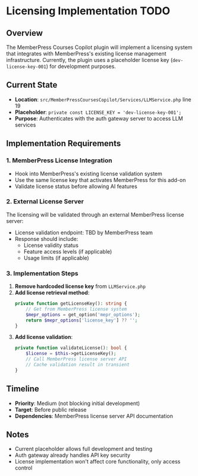 # Licensing Implementation TODO

## Overview
The MemberPress Courses Copilot plugin will implement a licensing system that integrates with MemberPress's existing license management infrastructure. Currently, the plugin uses a placeholder license key (`dev-license-key-001`) for development purposes.

## Current State
- **Location**: `src/MemberPressCoursesCopilot/Services/LLMService.php` line 19
- **Placeholder**: `private const LICENSE_KEY = 'dev-license-key-001';`
- **Purpose**: Authenticates with the auth gateway server to access LLM services

## Implementation Requirements

### 1. MemberPress License Integration
- Hook into MemberPress's existing license validation system
- Use the same license key that activates MemberPress for this add-on
- Validate license status before allowing AI features

### 2. External License Server
The licensing will be validated through an external MemberPress license server:
- License validation endpoint: TBD by MemberPress team
- Response should include:
  - License validity status
  - Feature access levels (if applicable)
  - Usage limits (if applicable)

### 3. Implementation Steps
1. **Remove hardcoded license key** from `LLMService.php`
2. **Add license retrieval method**:
   ```php
   private function getLicenseKey(): string {
       // Get from MemberPress license system
       $mepr_options = get_option('mepr_options');
       return $mepr_options['license_key'] ?? '';
   }
   ```
3. **Add license validation**:
   ```php
   private function validateLicense(): bool {
       $license = $this->getLicenseKey();
       // Call MemberPress license server API
       // Cache validation result in transient
   }
   ```

## Timeline
- **Priority**: Medium (not blocking initial development)
- **Target**: Before public release
- **Dependencies**: MemberPress license server API documentation

## Notes
- Current placeholder allows full development and testing
- Auth gateway already handles API key security
- License implementation won't affect core functionality, only access control